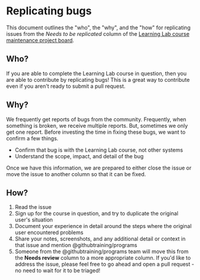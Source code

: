 # Replicating bugs

This document outlines the "who", the "why", and the "how" for replicating issues from the _Needs to be replicated_ column of the [Learning Lab course maintenance project board](https://github.com/orgs/githubtraining/projects/1).

## Who?

If you are able to complete the Learning Lab course in question, then you are able to contribute by replicating bugs! This is a great way to contribute even if you aren't ready to submit a pull request.

## Why?

We frequently get reports of bugs from the community. Frequently, when something is broken, we receive multiple reports. But, sometimes we only get one report. Before investing the time in fixing these bugs, we want to confirm a few things.

- Confirm that bug is with the Learning Lab course, not other systems
- Understand the scope, impact, and detail of the bug

Once we have this information, we are prepared to either close the issue or move the issue to another column so that it can be fixed.

## How?

1. Read the issue
2. Sign up for the course in question, and try to duplicate the original user's situation
3. Document your experience in detail around the steps where the original user encountered problems
4. Share your notes, screenshots, and any additional detail or context in that issue and mention @githubtraining/programs
5. Someone from the @githubtraining/programs team will move this from the **Needs review** column to a more appropriate column. If you'd like to address the issue, please feel free to go ahead and open a pull request - no need to wait for it to be triaged!